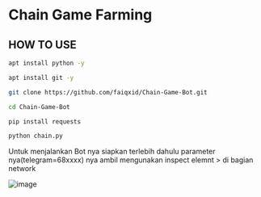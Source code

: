 
# Chain Game Farming

## HOW TO USE

```bash
apt install python -y
```
```bash
apt install git -y
```
```bash
git clone https://github.com/faiqxid/Chain-Game-Bot.git
```
```bash
cd Chain-Game-Bot
```
```bash
pip install requests
```
```bash
python chain.py
```
Untuk menjalankan Bot nya siapkan terlebih dahulu parameter nya(telegram=68xxxx) nya ambil mengunakan inspect elemnt > di bagian network

![image](https://github.com/faiqxid/supermeow_tele_bot/assets/54805607/143e8153-7107-47ee-9526-6654886db778)

